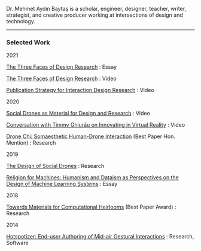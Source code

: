 Dr. Mehmet Aydın Baytaş is a scholar, engineer, designer, teacher, writer, strategist, and creative producer working at intersections of design and technology.

---

### Selected Work

2021

[The Three Faces of Design Research](https://www.designdisciplin.com/the-three-faces-of-design-research/)
: Essay


[The Three Faces of Design Research](https://youtu.be/CIKtqj389dI)
: Video

[Publication Strategy for Interaction Design Research](https://youtu.be/eoOrOZymdmg)
: Video

2020

[Social Drones as Material for Design and Research](https://youtu.be/V3NFn936gzY)
: Video

[Conversation with Timmy Ghiurãu on Innovating in Virtual Reality](https://youtu.be/jMaEjm7L_wU)
: Video

[Drone Chi: Somaesthetic Human-Drone Interaction](research/pub/2020_CHI_Drone_Chi.pdf) (Best Paper Hon. Mention)
: Research

2019

[The Design of Social Drones](research/pub/2019_CHI_Drones.pdf)
: Research

[Religion for Machines: Humanism and Dataism as Perspectives on the Design of Machine Learning Systems](pub/2019_CHI_WS_HCML_Religion.pdf)
: Essay

2018

[Towards Materials for Computational Heirlooms](research/pub/2018_DIS_Heirlooms.pdf) (Best Paper Award)
: Research

2014

[Hotspotizer: End-user Authoring of Mid-air Gestural Interactions](research/pub/2014_NordiCHI_Hotspotizer.pdf)
: Research, Software
